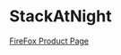 # StackAtNight

[FireFox Product Page]("https://addons.mozilla.org/en-US/firefox/addon/stackatnight/")

